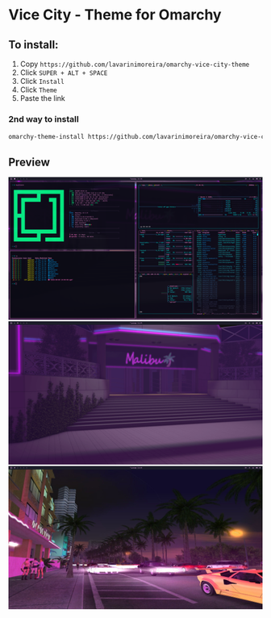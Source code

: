 # Vice City - Theme for Omarchy

## To install:
1. Copy `https://github.com/lavarinimoreira/omarchy-vice-city-theme`
2. Click `SUPER + ALT + SPACE`
3. Click `Install`
4. Click `Theme`
5. Paste the link

### 2nd way to install
```bash
omarchy-theme-install https://github.com/lavarinimoreira/omarchy-vice-city-theme
```

## Preview

![image 0](preview/preview-0.png)
![image 1](preview/preview-1.png)
![image 2](preview/preview-2.png)
